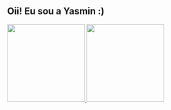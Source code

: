 
## Oii! Eu sou a Yasmin :)
 <div>
  <a href="https://github.com/yasmincaroline18">
  <img height="180em" src="https://github-readme-stats.vercel.app/api?username=yasmincaroline18&show_icons=true&theme=dracula&include_all_commits=true&count_private=true"/> 
  <img height="180em" src="https://github-readme-stats.vercel.app/api/top-langs/?username=yasmincaroline18&layout=compact&langs_count=16&theme=dracula"/> 
</div>

